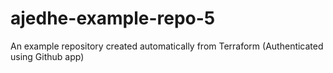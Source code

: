 # ajedhe-example-repo-5
An example repository created automatically from Terraform (Authenticated using Github app)
